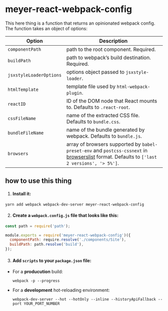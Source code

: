 # meyer-react-webpack-config
This here thing is a function that returns an opinionated webpack config.
The function takes an object of options:

| Option | Description |
|---|---|
| `componentPath` | path to the root component. Required. |
| `buildPath` | path to webpack’s build destination. Required. |
| `jsxstyleLoaderOptions` | options object passed to `jsxstyle-loader`. |
| `htmlTemplate` | template file used by `html-webpack-plugin`. |
| `reactID` | ID of the DOM node that React mounts to. Defaults to `.react-root`. |
| `cssFileName` | name of the extracted CSS file. Defaults to `bundle.css`. |
| `bundleFileName` | name of the bundle generated by webpack. Defaults to `bundle.js`. |
| `browsers` | array of browsers supported by `babel-preset-env` and `postcss-cssnext` in [browserslist][] format. Defaults to `['last 2 versions', '> 5%']`. |

## how to use this thing

1. #### Install it:

```yarn add webpack webpack-dev-server meyer-react-webpack-config```

2. #### Create a `webpack.config.js` file that looks like this:

```js
const path = require('path');

module.exports = require('meyer-react-webpack-config')({
  componentPath: require.resolve('./components/Site'),
  buildPath: path.resolve('build'),
});

```

3. #### Add `scripts` to your `package.json` file:

- For a **producution** build:

    ```webpack -p --progress```

- For a **development** hot-reloading environment:

    ```webpack-dev-server --hot --hotOnly --inline --historyApiFallback --port YOUR_PORT_NUMBER```

[browserslist]: https://github.com/ai/browserslist
